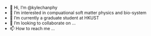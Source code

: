 - 👋 Hi, I’m @kylechanphy
- 👀 I’m interested in compuational soft matter physics and bio-system 
- 🌱 I’m currently a graduate student  at HKUST 
- 💞️ I’m looking to collaborate on ...
- 📫 How to reach me ...

<!---
kylechanphy/kylechanphy is a ✨ special ✨ repository because its `README.md` (this file) appears on your GitHub profile.
You can click the Preview link to take a look at your changes.
--->
